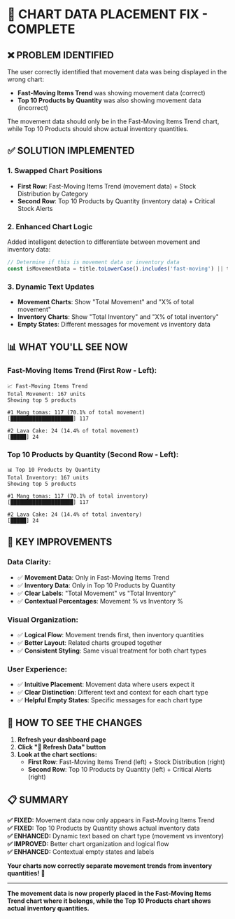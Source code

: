# 🔧 CHART DATA PLACEMENT FIX - COMPLETE

## ❌ **PROBLEM IDENTIFIED**
The user correctly identified that movement data was being displayed in the wrong chart:

- **Fast-Moving Items Trend** was showing movement data (correct)
- **Top 10 Products by Quantity** was also showing movement data (incorrect)

The movement data should only be in the Fast-Moving Items Trend chart, while Top 10 Products should show actual inventory quantities.

## ✅ **SOLUTION IMPLEMENTED**

### **1. Swapped Chart Positions**
- **First Row**: Fast-Moving Items Trend (movement data) + Stock Distribution by Category
- **Second Row**: Top 10 Products by Quantity (inventory data) + Critical Stock Alerts

### **2. Enhanced Chart Logic**
Added intelligent detection to differentiate between movement and inventory data:

```javascript
// Determine if this is movement data or inventory data
const isMovementData = title.toLowerCase().includes('fast-moving') || title.toLowerCase().includes('movement');
```

### **3. Dynamic Text Updates**
- **Movement Charts**: Show "Total Movement" and "X% of total movement"
- **Inventory Charts**: Show "Total Inventory" and "X% of total inventory"
- **Empty States**: Different messages for movement vs inventory data

## 📊 **WHAT YOU'LL SEE NOW**

### **Fast-Moving Items Trend (First Row - Left):**
```
📈 Fast-Moving Items Trend
Total Movement: 167 units
Showing top 5 products

#1 Mang tomas: 117 (70.1% of total movement)
[████████████████████] 117

#2 Lava Cake: 24 (14.4% of total movement)
[█████] 24
```

### **Top 10 Products by Quantity (Second Row - Left):**
```
📊 Top 10 Products by Quantity
Total Inventory: 167 units
Showing top 5 products

#1 Mang tomas: 117 (70.1% of total inventory)
[████████████████████] 117

#2 Lava Cake: 24 (14.4% of total inventory)
[█████] 24
```

## 🎯 **KEY IMPROVEMENTS**

### **Data Clarity:**
- ✅ **Movement Data**: Only in Fast-Moving Items Trend
- ✅ **Inventory Data**: Only in Top 10 Products by Quantity
- ✅ **Clear Labels**: "Total Movement" vs "Total Inventory"
- ✅ **Contextual Percentages**: Movement % vs Inventory %

### **Visual Organization:**
- ✅ **Logical Flow**: Movement trends first, then inventory quantities
- ✅ **Better Layout**: Related charts grouped together
- ✅ **Consistent Styling**: Same visual treatment for both chart types

### **User Experience:**
- ✅ **Intuitive Placement**: Movement data where users expect it
- ✅ **Clear Distinction**: Different text and context for each chart type
- ✅ **Helpful Empty States**: Specific messages for each chart type

## 🔄 **HOW TO SEE THE CHANGES**

1. **Refresh your dashboard page**
2. **Click "🔄 Refresh Data" button**
3. **Look at the chart sections:**
   - **First Row**: Fast-Moving Items Trend (left) + Stock Distribution (right)
   - **Second Row**: Top 10 Products by Quantity (left) + Critical Alerts (right)

## 📋 **SUMMARY**

**✅ FIXED:** Movement data now only appears in Fast-Moving Items Trend  
**✅ FIXED:** Top 10 Products by Quantity shows actual inventory data  
**✅ ENHANCED:** Dynamic text based on chart type (movement vs inventory)  
**✅ IMPROVED:** Better chart organization and logical flow  
**✅ ENHANCED:** Contextual empty states and labels  

**Your charts now correctly separate movement trends from inventory quantities!** 🎉

---

**The movement data is now properly placed in the Fast-Moving Items Trend chart where it belongs, while the Top 10 Products chart shows actual inventory quantities.**
